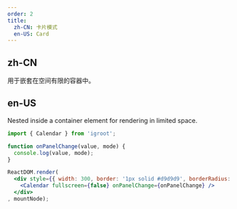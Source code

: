 ```yaml
---
order: 2
title: 
  zh-CN: 卡片模式
  en-US: Card
---
```


## zh-CN

用于嵌套在空间有限的容器中。

## en-US

Nested inside a container element for rendering in limited space.

````jsx
import { Calendar } from 'igroot';

function onPanelChange(value, mode) {
  console.log(value, mode);
}

ReactDOM.render(
  <div style={{ width: 300, border: '1px solid #d9d9d9', borderRadius: 4 }}>
    <Calendar fullscreen={false} onPanelChange={onPanelChange} />
  </div>
, mountNode);
````
